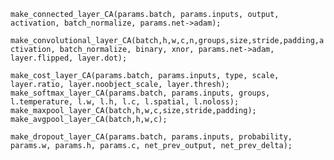 `make_connected_layer_CA(params.batch, params.inputs, output, activation, batch_normalize, params.net->adam);`

`make_convolutional_layer_CA(batch,h,w,c,n,groups,size,stride,padding,activation, batch_normalize, binary, xnor, params.net->adam, layer.flipped, layer.dot);`


`make_cost_layer_CA(params.batch, params.inputs, type, scale, layer.ratio, layer.noobject_scale, layer.thresh);`
`make_softmax_layer_CA(params.batch, params.inputs, groups, l.temperature, l.w, l.h, l.c, l.spatial, l.noloss);`
`make_maxpool_layer_CA(batch,h,w,c,size,stride,padding);`
`make_avgpool_layer_CA(batch,h,w,c);`


`make_dropout_layer_CA(params.batch, params.inputs, probability, params.w, params.h, params.c, net_prev_output, net_prev_delta);`

